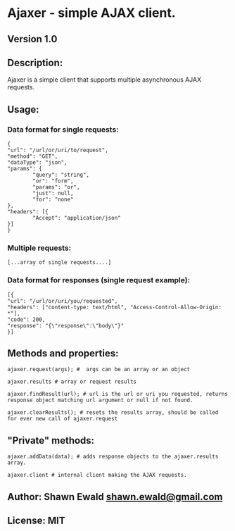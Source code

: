 # Ajaxer - simple AJAX client.

## Version 1.0

## Description:
Ajaxer is a simple client that supports multiple asynchronous AJAX requests.

## Usage:

### Data format for single requests:

    {
	"url": "/url/or/uri/to/request",
	"method": "GET",
	"dataType": "json",
	"params": {
            "query": "string",
            "or": "form",
            "params": "or",
            "just": null,
            "for": "none"
	},
	"headers": [{
            "Accept": "application/json"
	}]
    }

### Multiple requests:

    [...array of single requests....]

### Data format for responses (single request example):

    [{
	"url": "/url/or/uri/you/requested",
	"headers": ["content-type: text/html", "Access-Control-Allow-Origin: *"],
	"code": 200,
	"response": "{\"response\":\"body\"}"
    }]

## Methods and properties:

    ajaxer.request(args); #  args can be an array or an object
    
    ajaxer.results # array or request results
    
    ajaxer.findResult(url); # url is the url or uri you requested, returns response object matching url argument or null if not found.
    
    ajaxer.clearResults(); # resets the results array, should be called for ever new call of ajaxer.request

## "Private" methods:

    ajaxer.addData(data); # adds response objects to the ajaxer.results array.

    ajaxer.client # internal client making the AJAX requests.

## Author: Shawn Ewald <shawn.ewald@gmail.com>
## License: MIT

    

